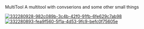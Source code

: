  M u l t i T o o l 
 
 
A multitool with convserions and some other small things 

<a href="https://imgbb.com/"><img src="https://i.ibb.co/s25jwW1/332280928-982c089b-3c4b-42f0-91fb-6fe629c7ab98.png" alt="332280928-982c089b-3c4b-42f0-91fb-6fe629c7ab98" border="0"></a>
<a href="https://imgbb.com/"><img src="https://i.ibb.co/6skNJQv/332280893-fea9f560-5f1a-4d53-9fc9-befc0f75605e.png" alt="332280893-fea9f560-5f1a-4d53-9fc9-befc0f75605e" border="0"></a>
